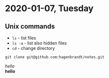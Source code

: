 # 2020-01-07, Tuesday

## Unix commands

- `ls` - list files
- `ls -a` - list also hidden files
- `cd` - change directory

```
git clone git@github.com:hagenbrandt/notes.git
```

*hello*<br>
**hello**